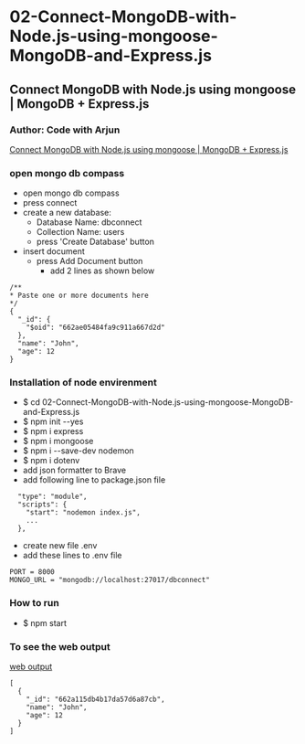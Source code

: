 # 02-Connect-MongoDB-with-Node.js-using-mongoose-MongoDB-and-Express.js

## Connect MongoDB with Node.js using mongoose | MongoDB + Express.js

### Author: Code with Arjun

[Connect MongoDB with Node.js using mongoose | MongoDB + Express.js](https://youtu.be/30p9QfybWZg?list=PL1oBBulPlvs8fI_rDfE6U25BcKkkWDS5T&t=168)

### open mongo db compass

- open mongo db compass
- press connect
- create a new database:
  - Database Name: dbconnect
  - Collection Name: users
  - press 'Create Database' button
- insert document
  - press Add Document button
    - add 2 lines as shown below
````
/** 
* Paste one or more documents here
*/
{
  "_id": {
    "$oid": "662ae05484fa9c911a667d2d"
  },
  "name": "John",
  "age": 12
}
````
### Installation of node envirenment

- $ cd 02-Connect-MongoDB-with-Node.js-using-mongoose-MongoDB-and-Express.js
- $ npm init --yes
- $ npm i express
- $ npm i mongoose
- $ npm i --save-dev nodemon
- $ npm i dotenv
- add json formatter to Brave
- add following line to package.json file

```
  "type": "module",
  "scripts": {
    "start": "nodemon index.js",
    ...
  },
```

- create new file .env
- add these lines to .env file

```
PORT = 8000
MONGO_URL = "mongodb://localhost:27017/dbconnect"
```

### How to run

- $ npm start

### To see the web output

[web output](http://localhost:8000/getUsers)

```
[
  {
    "_id": "662a115db4b17da57d6a87cb",
    "name": "John",
    "age": 12
  }
]

```
